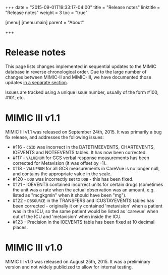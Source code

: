 +++
date = "2015-09-01T19:33:17-04:00"
title = "Release notes"
linktitle = "Release notes"
weight = 3
toc = "true"

[menu]
  [menu.main]
    parent = "About"

+++

# Release notes

This page lists changes implemented in sequential updates to the MIMIC database in reverse chronological order. Due to the large number of changes between MIMIC-II and MIMIC-III, we have documented those updates [in a separate section](/archive/mimic-releases).

Issues are tracked using a unique issue number, usually of the form #100, #101, etc.

# MIMIC III v1.1

MIMIC III v1.1 was released on September 24th, 2015. It was primarily a bug fix release, and addresses the following issues:

* #116 - `CGID` was incorrect in the DATETIMEEVENTS, CHARTEVENTS, IOEVENTS and NOTEEVENTS tables. It has now been corrected.
* #117 - `VALUENUM` for GCS verbal response measurements has been corrected for Metavision (it was offset by -1).
* #118 - `VALUENUM` for all GCS measurements in CareVue is no longer null, and contains the appropriate value in the scale.
* #120 - `DOD` was incorrectly set to `DOB` - this has been fixed.
* #121 - IOEVENTS contained incorrect units for certain drugs (sometimes the unit was a rate when the actual observation was an amount, e.g. listed as "mcgkgmin" when it should have been "mg").
* #122 - `DBSOURCE` in the TRANSFERS and ICUSTAYEVENTS tables has been corrected - originally it only contained 'metavision' when a patient was in the ICU, so the same patient would be listed as 'carevue' when out of the ICU and 'metavision' when inside the ICU.
* #123 - Precision in the IOEVENTS table has been fixed at 10 decimal places.


# MIMIC III v1.0

MIMIC III v1.0 was released on August 25th, 2015. It was a preliminary version and not widely publicized to allow for internal testing.
